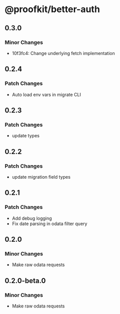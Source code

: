 # @proofkit/better-auth

## 0.3.0

### Minor Changes

- 10f3fc4: Change underlying fetch implementation

## 0.2.4

### Patch Changes

- Auto load env vars in migrate CLI

## 0.2.3

### Patch Changes

- update types

## 0.2.2

### Patch Changes

- update migration field types

## 0.2.1

### Patch Changes

- Add debug logging
- Fix date parsing in odata filter query

## 0.2.0

### Minor Changes

- Make raw odata requests

## 0.2.0-beta.0

### Minor Changes

- Make raw odata requests
